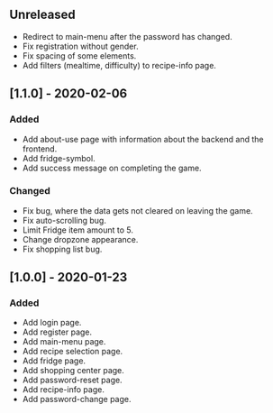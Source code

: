 ## Unreleased
 - Redirect to main-menu after the password has changed.
 - Fix registration without gender.
 - Fix spacing of some elements.
 - Add filters (mealtime, difficulty) to recipe-info page.

 
## [1.1.0] - 2020-02-06
### Added
 - Add about-use page with information about the backend and the frontend.
 - Add fridge-symbol.
 - Add success message on completing the game.
 
### Changed
 - Fix bug, where the data gets not cleared on leaving the game.
 - Fix auto-scrolling bug.
 - Limit Fridge item amount to 5.
 - Change dropzone appearance.
 - Fix shopping list bug.
 
## [1.0.0] - 2020-01-23
### Added
 - Add login page.
 - Add register page.
 - Add main-menu page.
 - Add recipe selection page.
 - Add fridge page.
 - Add shopping center page.
 - Add password-reset page.
 - Add recipe-info page.
 - Add password-change page.